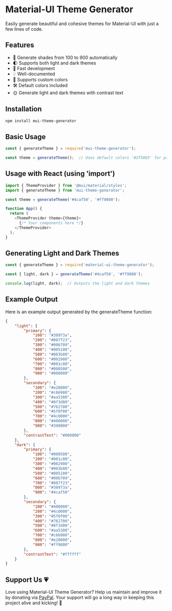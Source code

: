 # Material-UI Theme Generator

Easily generate beautiful and cohesive themes for Material-UI with just a few lines of code.

## Features
- 🎨 Generate shades from 100 to 900 automatically
- 🌓 Supports both light and dark themes
- 🚀 Fast development
- 💡 Well-documented
- 🌈 Supports custom colors
- 🛠️ Default colors included
- 🌞 Generate light and dark themes with contrast text

## Installation
```bash
npm install mui-theme-generator
```

## Basic Usage
```javascript
const { generateTheme } = require('mui-theme-generator');

const theme = generateTheme();  // Uses default colors '#3f50b5' for primary and '#f44336' for secondary
```

## Usage with React (using 'import')
```javascript
import { ThemeProvider } from '@mui/material/styles';
import { generateTheme } from 'mui-theme-generator';

const theme = generateTheme('#4caf50', '#ff9800');

function App() {
  return (
    <ThemeProvider theme={theme}>
      {/* Your components here */}
    </ThemeProvider>
  );
}
```

## Generating Light and Dark Themes
```javascript
const { generateTheme } = require('material-ui-theme-generator');

const { light, dark } = generateTheme('#4caf50', '#ff9800');

console.log(light, dark);  // Outputs the light and dark themes
```

## Example Output
Here is an example output generated by the generateTheme function:

```json
{
    "light": {
        "primary": {
            "100": "#30973a",
            "200": "#087f23",
            "300": "#006709",
            "400": "#005100",
            "500": "#003b00",
            "600": "#002900",
            "700": "#001c00",
            "800": "#000500",
            "900": "#000000"
        },
        "secondary": {
            "100": "#e28000",
            "200": "#c66900",
            "300": "#aa5300",
            "400": "#8f3d00",
            "500": "#762700",
            "600": "#5f0f00",
            "700": "#4c0000",
            "800": "#400000",
            "900": "#390000"
        },
        "contrastText": "#000000"
    },
    "dark": {
        "primary": {
            "100": "#000500",
            "200": "#001c00",
            "300": "#002900",
            "400": "#003b00",
            "500": "#005100",
            "600": "#006709",
            "700": "#087f23",
            "800": "#30973a",
            "900": "#4caf50"
        },
        "secondary": {
            "100": "#400000",
            "200": "#4c0000",
            "300": "#5f0f00",
            "400": "#762700",
            "500": "#8f3d00",
            "600": "#aa5300",
            "700": "#c66900",
            "800": "#e28000",
            "900": "#ff9800"
        },
        "contrastText": "#ffffff"
    }
}
```

## Support Us :heartpulse:
Love using Material-UI Theme Generator? Help us maintain and improve it by donating via [PayPal](https://www.paypal.com/donate/?hosted_button_id=C2T5CHZYKXEE4). Your support will go a long way in keeping this project alive and kicking! :rocket:

